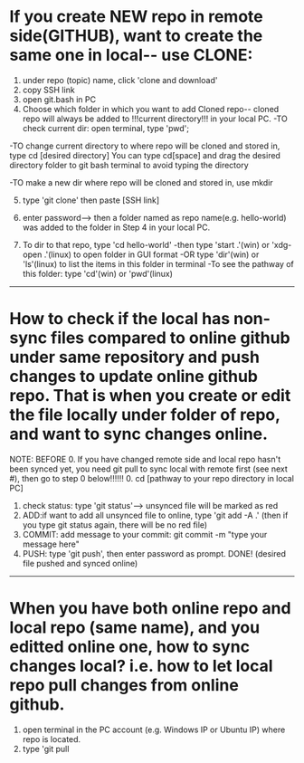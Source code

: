 # If you create NEW repo in remote side(GITHUB), want to create the same one in local-- use CLONE: 
1. under repo (topic) name, click 'clone and download'
2. copy SSH link
3. open git.bash in PC
4. Choose which folder in which you want to add Cloned repo-- cloned repo will always be added to !!!current directory!!! in your local PC.
  -TO check current dir: open terminal, type 'pwd';
  
  -TO change current directory to where repo will be cloned and stored in, type cd [desired directory] You can type cd[space] and drag the desired directory folder to git bash terminal to avoid typing the directory
  
  -TO make a new dir where repo will be cloned and stored in, use mkdir

5. type 'git clone' then paste [SSH link]
6. enter password--> then a folder named as repo name(e.g. hello-world) was added to the folder in Step 4 in your local PC. 

7. To dir to that repo, type 'cd hello-world'
    -then type 'start .'(win) or 'xdg-open .'(linux) to open folder in GUI format
    -OR type 'dir'(win) or 'ls'(linux) to list the items in this folder in terminal
    -To see the pathway of this folder: type 'cd'(win) or 'pwd'(linux)

-----------------

# How to check if the local has non-sync files compared to online github under same repository and push changes to update online github repo. That is when you create or edit the file locally under folder of repo, and want to sync changes online. 

NOTE: 
BEFORE 0. If you have changed remote side and local repo hasn't been synced yet, you need git pull to sync local with remote first (see next #), then go to step 0 below!!!!!!
0. cd [pathway to your repo directory in local PC]
1. check status: type 'git status'--> unsynced file will be marked as red
2. ADD:if want to add all unsynced file to online, type  'git add -A .' (then if you type git status again, there will be no red file)
3. COMMIT: add message to your commit: git commit -m "type your message here"
4. PUSH: type 'git push', then enter password as prompt. DONE! (desired file pushed and synced online)

-----------------

# When you have both online repo and local repo (same name), and you editted online one, how to sync changes local? i.e. how to let local repo pull changes from online github.
1. open terminal in the PC account (e.g. Windows IP or Ubuntu IP) where repo is located. 
2. type 'git pull
